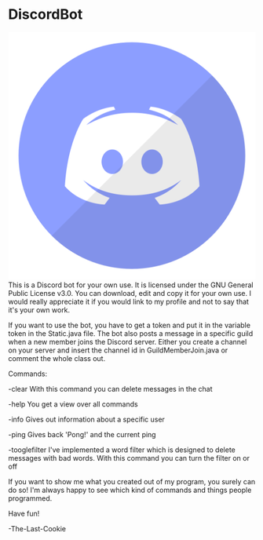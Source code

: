 # DiscordBot
![Title image](https://github.com/The-Last-Cookie/DiscordBot/blob/master/screenshots/887435_logo_512x512.png)
This is a Discord bot for your own use. It is licensed under the GNU General Public License v3.0. You can download, edit and copy it for your own use. I would really appreciate it if you would link to my profile and not to say that it's your own work.

If you want to use the bot, you have to get a token and put it in the variable token in the Static.java file. The bot also posts a message in a specific guild when a new member joins the Discord server. Either you create a channel on your server and insert the channel id in GuildMemberJoin.java or comment the whole class out.

Commands:

-clear
With this command you can delete messages in the chat

-help
You get a view over all commands

-info
Gives out information about a specific user

-ping
Gives back 'Pong!' and the current ping

-tooglefilter
I've implemented a word filter which is designed to delete messages with bad words.
With this command you can turn the filter on or off

If you want to show me what you created out of my program, you surely can do so! I'm always happy to see which kind of commands and things people programmed.

Have fun!

-The-Last-Cookie
